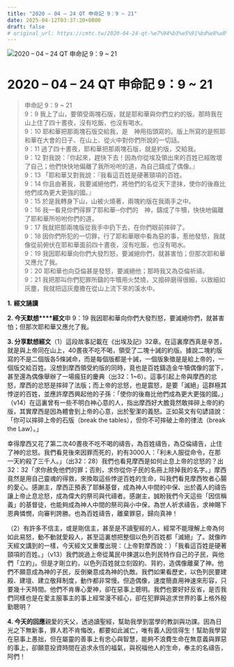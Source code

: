 ```yaml
---
title: "2020 – 04 – 24 QT 申命記 9：9 ~ 21"
date: 2025-04-12T03:37:20+0800
draft: false
# original_url: https://cmtc.tw/2020-04-24-qt-%e7%94%b3%e5%91%bd%e8%a8%98-9%ef%bc%9a9-21
---
```


![2020 – 04 – 24 QT 申命記 9：9 ~ 21](/images/qt.jpg   "2020 – 04 – 24 QT 申命記 9：9 ~ 21")

# 2020 – 04 – 24 QT 申命記 9：9 ~ 21

> 申命記 9：9 ~ 21  
> 9：9 我上了山，要領受兩塊石版，就是耶和華與你們立約的版。那時我在山上住了四十晝夜，沒有吃飯，也沒有喝水。  
> 9：10 耶和華把那兩塊石版交給我，是　神用指頭寫的。版上所寫的是照耶和華在大會的日子、在山上、從火中對你們所說的一切話。  
> 9：11 過了四十晝夜，耶和華把那兩塊石版，就是約版，交給我。  
> 9：12 對我說：『你起來，趕快下去！因為你從埃及領出來的百姓已經敗壞了自己；他們快快地偏離了我所吩咐的道，為自己鑄成了偶像。』  
> 9：13 「耶和華又對我說：『我看這百姓是硬著頸項的百姓。  
> 9：14 你且由著我，我要滅絕他們，將他們的名從天下塗抹，使你的後裔比他們成為更大更強的國。』  
> 9：15 於是我轉身下山，山被火燒著，兩塊約版在我兩手之中。  
> 9：16 我一看見你們得罪了耶和華─你們的　神，鑄成了牛犢，快快地偏離了耶和華所吩咐你們的道，  
> 9：17 我就把那兩塊版從我手中扔下去，在你們眼前摔碎了。  
> 9：18 因你們所犯的一切罪，行了耶和華眼中看為惡的事，惹他發怒，我就像從前俯伏在耶和華面前四十晝夜，沒有吃飯，也沒有喝水。  
> 9：19 我因耶和華向你們大發烈怒，要滅絕你們，就甚害怕；但那次耶和華又應允了我。  
> 9：20 耶和華也向亞倫甚是發怒，要滅絕他；那時我又為亞倫祈禱。  
> 9：21 我把那叫你們犯罪所鑄的牛犢用火焚燒，又搗碎磨得很細，以致細如灰塵，我就把這灰塵撒在從山上流下來的溪水中。

**1.** **經文誦讀**

**2. 今天默想****經文**申 9：19 我因耶和華向你們大發烈怒，要滅絕你們，就甚害怕；但那次耶和華又應允了我。

**3. 分享默想經文**（1）這段故事記載在《出埃及記》32章。在這裏摩西真是辛苦，就是與上帝同在山上，40晝夜不吃不喝，領受了二塊十誡的約版。據說二塊約版寫的不是二個版各5條誡命，而是每個版都是十誡，一個版象徵是是給上帝的，一個版交給百姓。沒想到摩西領受約版的同時，竟也是百姓鑄造金牛犢偶像的當下，甚至還為偶像舉辦了一場瘋狂的慶典（出32：1~6）。這事引起上帝與摩西的忿怒，摩西的忿怒是摔碎了法版；而上帝的忿怒，也是震怒，是要「滅絕」這群極其悖逆的百姓，並應許摩西興起他的子孫：「使你的後裔比他們成為更大更強的國。」（v14）在這裏曾有一些不明白神心意的人，指出摩西好大膽竟然敢摔碎上帝的約版，其實摩西是因為體會到上帝的心意，出於聖潔的義怒。正如英文有句諺語說：「你可以摔碎上帝的石版（break the tables），但你不可摔破上帝的律法（break the Law）。」

幸得摩西又花了第二次40晝夜不吃不喝的禱告，為百姓禱告，為亞倫禱告，止住了神的忿怒。我們看見後來因罪而死的，約有3000人：「利未人服從命令，在那一天約殺了三千人。」（出32：28）我們也看見摩西是如何止息上帝的忿怒的？出32：32「求你赦免他們的罪；否則，求你從你子民的名冊上除掉我的名字。」摩西竟然是用自己靈魂的得救，來換取這些悖逆百姓的生命，叫我們看見摩西牧者心腸的愛心。感謝主，摩西正預表了耶穌基督，成為神人中間的中保、出於義人的禱告讓上帝止息忿怒，成為偉大的祭司與代禱者。感謝主，誠盼我們今天這些「因信稱義」的基督徒，也能夠成為神人中間的祭司與小中保，為世人祈求禱告，求神賜下恩典憐憫，向審判誇勝。也為百姓禱告，離棄罪惡，歸向真神！

（2）有許多不信主，或是剛信主，甚至是不讀聖經的人，經常不能理解上帝為何如此易怒，動不動就愛殺人，甚至這裏想把整個以色列百姓都「滅絕」了。就像昨天經文講到的一樣，今天經文又重覆出現：（上帝對摩西說：）「我看這百姓是硬著頸項的百姓。」（v13）我們說過上帝從萬民中揀選以色列民特作自己的子民，與他們「立約」。但是才剛立約，以色列百姓就立刻毀約、背約，造偶像離棄了神。他們不願意成為神的子民，反倒樂意成為神的仇敵。我們如果看歷史，以色列民要建殿、建壇、建立敬拜制度，動作都非常慢。但造偶像，速度簡直用神速來形容，只要幾十天時間。他們不肯專心愛神，卻在惡事上聰明。我們也要好好反省，是否我們同樣也是在愛主服事主的事上經常漫不經心，卻在犯罪與追求世界的事上格外殷勤聰明？

**4. 今天的回應**親愛的天父，透過讀聖經，幫助我學到當學的教訓與功課。因為日光之下無新事，罪人若不肯悔改，都要如此滅亡，唯有義人因信得生！幫助我學習在惡事上愚拙，但在屬靈的善事上有忠心與智慧，能夠不浪費生命在無意義與罪惡的事上，卻願意投資時間在追求永恆的福氣，與祝福他人的生命，奉主的名禱告，阿們！